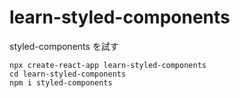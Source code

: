 # learn-styled-components
styled-components を試す

```
npx create-react-app learn-styled-components
cd learn-styled-components
npm i styled-components
```
